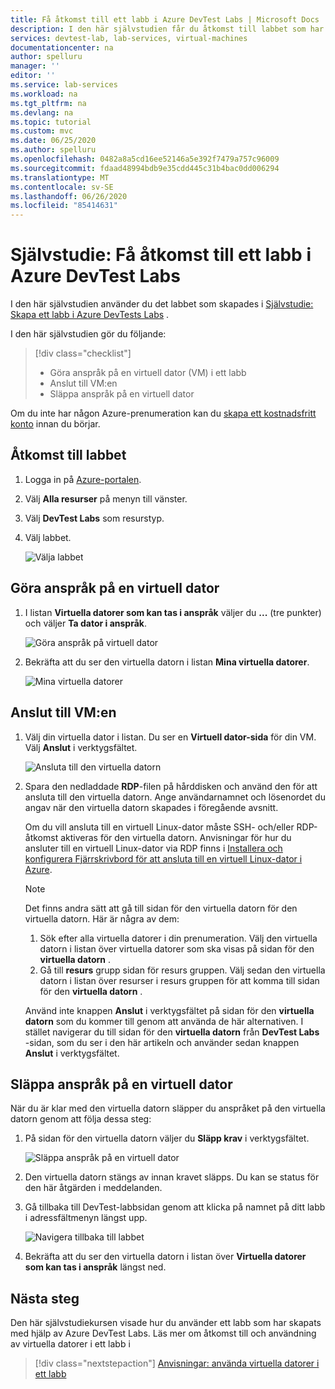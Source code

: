 ```yaml
---
title: Få åtkomst till ett labb i Azure DevTest Labs | Microsoft Docs
description: I den här självstudien får du åtkomst till labbet som har skapats med Azure DevTest Labs, göra anspråk på virtuella datorer, använda dem och sedan släppa anspråket.
services: devtest-lab, lab-services, virtual-machines
documentationcenter: na
author: spelluru
manager: ''
editor: ''
ms.service: lab-services
ms.workload: na
ms.tgt_pltfrm: na
ms.devlang: na
ms.topic: tutorial
ms.custom: mvc
ms.date: 06/25/2020
ms.author: spelluru
ms.openlocfilehash: 0482a8a5cd16ee52146a5e392f7479a757c96009
ms.sourcegitcommit: fdaad48994bdb9e35cdd445c31b4bac0dd006294
ms.translationtype: MT
ms.contentlocale: sv-SE
ms.lasthandoff: 06/26/2020
ms.locfileid: "85414631"
---
```

# <a name="tutorial-access-a-lab-in-azure-devtest-labs"></a>Självstudie: Få åtkomst till ett labb i Azure DevTest Labs
I den här självstudien använder du det labbet som skapades i [Självstudie: Skapa ett labb i Azure DevTests Labs](tutorial-create-custom-lab.md) .

I den här självstudien gör du följande:

> [!div class="checklist"]
> * Göra anspråk på en virtuell dator (VM) i ett labb
> * Anslut till VM:en
> * Släppa anspråk på en virtuell dator

Om du inte har någon Azure-prenumeration kan du [skapa ett kostnadsfritt konto](https://azure.microsoft.com/free/) innan du börjar.

## <a name="access-the-lab"></a>Åtkomst till labbet

1. Logga in på [Azure-portalen](https://portal.azure.com).
2. Välj **Alla resurser** på menyn till vänster. 
3. Välj **DevTest Labs** som resurstyp. 
4. Välj labbet. 

    ![Välja labbet](./media/tutorial-use-custom-lab/search-for-select-custom-lab.png)

## <a name="claim-a-vm"></a>Göra anspråk på en virtuell dator

1. I listan **Virtuella datorer som kan tas i anspråk** väljer du **...** (tre punkter) och väljer **Ta dator i anspråk**.

    ![Göra anspråk på virtuell dator](./media/tutorial-use-custom-lab/claim-virtual-machine.png)
1. Bekräfta att du ser den virtuella datorn i listan **Mina virtuella datorer**.

    ![Mina virtuella datorer](./media/tutorial-use-custom-lab/my-virtual-machines.png)

## <a name="connect-to-the-vm"></a>Anslut till VM:en

1. Välj din virtuella dator i listan. Du ser en **Virtuell dator-sida** för din VM. Välj **Anslut** i verktygsfältet.

    ![Ansluta till den virtuella datorn](./media/tutorial-use-custom-lab/connect-button.png)
2. Spara den nedladdade **RDP**-filen på hårddisken och använd den för att ansluta till den virtuella datorn. Ange användarnamnet och lösenordet du angav när den virtuella datorn skapades i föregående avsnitt. 

    Om du vill ansluta till en virtuell Linux-dator måste SSH- och/eller RDP-åtkomst aktiveras för den virtuella datorn. Anvisningar för hur du ansluter till en virtuell Linux-dator via RDP finns i [Installera och konfigurera Fjärrskrivbord för att ansluta till en virtuell Linux-dator i Azure](../virtual-machines/linux/use-remote-desktop.md). 

    > [!NOTE]
    > Det finns andra sätt att gå till sidan för den virtuella datorn för den virtuella datorn. Här är några av dem: 
    > 
    > 1. Sök efter alla virtuella datorer i din prenumeration. Välj den virtuella datorn i listan över virtuella datorer som ska visas på sidan för den **virtuella datorn** .
    > 2. Gå till **resurs** grupp sidan för resurs gruppen. Välj sedan den virtuella datorn i listan över resurser i resurs gruppen för att komma till sidan för den **virtuella datorn** . 
    >
    > Använd inte knappen **Anslut** i verktygsfältet på sidan för den **virtuella datorn** som du kommer till genom att använda de här alternativen. I stället navigerar du till sidan för den **virtuella datorn** från **DevTest Labs** -sidan, som du ser i den här artikeln och använder sedan knappen **Anslut** i verktygsfältet.


## <a name="unclaim-the-vm"></a>Släppa anspråk på en virtuell dator
När du är klar med den virtuella datorn släpper du anspråket på den virtuella datorn genom att följa dessa steg: 

1. På sidan för den virtuella datorn väljer du **Släpp krav** i verktygsfältet. 

    ![Släppa anspråk på en virtuell dator](./media/tutorial-use-custom-lab/unclaim-vm-menu.png)
1. Den virtuella datorn stängs av innan kravet släpps. Du kan se status för den här åtgärden i meddelanden.  
3. Gå tillbaka till DevTest-labbsidan genom att klicka på namnet på ditt labb i adressfältmenyn längst upp. 
    
    ![Navigera tillbaka till labbet](./media/tutorial-use-custom-lab/breadcrumb-to-lab.png)
1. Bekräfta att du ser den virtuella datorn i listan över **Virtuella datorer som kan tas i anspråk** längst ned.

    
## <a name="next-steps"></a>Nästa steg
Den här självstudiekursen visade hur du använder ett labb som har skapats med hjälp av Azure DevTest Labs. Läs mer om åtkomst till och användning av virtuella datorer i ett labb i 

> [!div class="nextstepaction"]
> [Anvisningar: använda virtuella datorer i ett labb](devtest-lab-add-vm.md)

